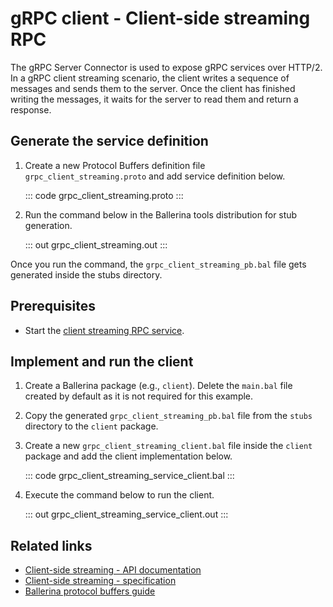# gRPC client - Client-side streaming RPC

The gRPC Server Connector is used to expose gRPC services over HTTP/2. In a gRPC client streaming scenario, the client writes a sequence of messages and sends them to the server. Once the client has finished writing the messages, it waits for the server to read them and return a response.

## Generate the service definition

1. Create a new Protocol Buffers definition file `grpc_client_streaming.proto` and add service definition below.

   ::: code grpc_client_streaming.proto :::

2. Run the command below in the Ballerina tools distribution for stub generation.

   ::: out grpc_client_streaming.out :::

Once you run the command, the `grpc_client_streaming_pb.bal` file gets generated inside the stubs directory.

## Prerequisites
- Start the [client streaming RPC service](learn/by-example/grpc-service-client-streaming/).

## Implement and run the client

1. Create a Ballerina package (e.g., `client`). Delete the `main.bal` file created by default as it is not required for this example.

2. Copy the generated `grpc_client_streaming_pb.bal` file from the `stubs` directory to the  `client` package.

3. Create a new `grpc_client_streaming_client.bal` file inside the `client` package and add the client implementation below.

   ::: code grpc_client_streaming_service_client.bal :::

4. Execute the command below to run the client.

   ::: out grpc_client_streaming_service_client.out :::

## Related links
- [Client-side streaming - API documentation](https://lib.ballerina.io/ballerina/grpc/latest)
- [Client-side streaming - specification](/spec/grpc/#43-client-streaming-rpc)
- [Ballerina protocol buffers guide](/learn/cli-documentation/grpc/)
